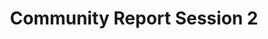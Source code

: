 ---
slug: community-session-2
type: event
event_type: Community Report Session
status: ready
title: Community Report Session 2
venue: VOGELFREI
date_time: Friday, April 21st, 11:15
chair: $sousa-santos-raphael
schedule:
    -   time: t11:15
        item: $livecode-nyc-over-the-years-a-community-portrait
        screening: True
    -   time: t11:20
        item: $the-physical-and-cultural-infrastructure-supporting-livecode-nyc
    -   time: t11:30
        item: $av-club-sf-community-report
        screening: True
    -   time: t11:45
        item: $livecodera-community-report
    -   time: t11:55&#8209;12:45
        item: Panel Discussion
---